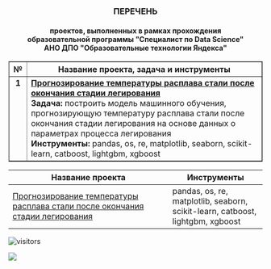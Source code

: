 <h3 align="center">ПЕРЕЧЕНЬ</h3>
<h4 align="center">проектов, выполненных в рамках прохождения<br>образовательной программы "Специалист по Data Science"<br>АНО ДПО "Образовательные технологии Яндекса"</h4>

<table border="1" width="100%" cellpadding="40"><tbody>
  <tr>
    <th align="center">
      №
    </th>
    <th align="center">
      Название проекта, задача и инструменты
    </th>
  </tr>
  <tr>
    <td align="center" valign="top">
      <b>1</b>
    </td>
    <td>
      <b><a href="https://github.com/georgiy-vasilevskiy/test_repo/blob/main/Forecasting_the_Steel_Melting_Temperature_at_the_End_of_the_Alloying_Stage/README.md#прогнозирование-температуры-расплава-стали-после-окончания-стадии-легирования">Прогнозирование температуры расплава стали после окончания стадии легирования</a></b>
      <br><b>Задача:</b> построить модель машинного обучения, прогнозирующую температуру расплава стали после окончания стадии легирования на основе данных о параметрах процесса легирования
      <br><b>Инструменты:</b> pandas, os, re, matplotlib, seaborn, scikit-learn, catboost, lightgbm, xgboost
    </td>
  </tr>
</tbody></table>

  
|Название проекта|Инструменты|
|---|---|
|[Прогнозирование температуры расплава стали после окончания стадии легирования](https://github.com/georgiy-vasilevskiy/test_repo/blob/main/Forecasting_the_Steel_Melting_Temperature_at_the_End_of_the_Alloying_Stage/README.md#прогнозирование-температуры-расплава-стали-после-окончания-стадии-легирования)|pandas, os, re,<br>matplotlib, seaborn,<br>scikit-learn, catboost, lightgbm, xgboost|

 ![visitors](https://visitor-badge.laobi.icu/badge?page_id=georgiy-vasilevskiy.test-repo)


![](https://komarev.com/ghpvc/?username=georgiy-vasilevskiy&label=Profile+views)

